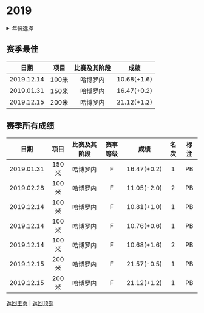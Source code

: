 # 2019

<details>
<summary>年份选择</summary>

- [2024](./2024.md)

- [2023](./2023.md)

- [2022](./2022.md)

- [2021](./2021.md)

- [2020](./2020.md)

- [2019](./2019.md)

</details>

## 赛季最佳

|    日期    | 项目  | 比赛及其阶段 |    成绩     |
| :--------: | :---: | :----------: | :---------: |
| 2019.12.14 | 100米 |   哈博罗内   | 10.68(+1.6) |
| 2019.01.31 | 150米 |   哈博罗内   | 16.47(+0.2) |
| 2019.12.15 | 200米 |   哈博罗内   | 21.12(+1.2) |

## 赛季所有成绩

|    日期    | 项目  | 比赛及其阶段 | 赛事等级 |    成绩     | 名次 | 标注 |
| :--------: | :---: | :----------: | :------: | :---------: | :--: | :--: |
| 2019.01.31 | 150米 |   哈博罗内   |    F     | 16.47(+0.2) |  1   |  PB  |
| 2019.02.28 | 100米 |   哈博罗内   |    F     | 11.05(-2.0) |  2   |  PB  |
| 2019.12.14 | 100米 |   哈博罗内   |    F     | 10.81(+1.0) |  1   |  PB  |
| 2019.12.14 | 100米 |   哈博罗内   |    F     | 10.76(+0.6) |  1   |  PB  |
| 2019.12.14 | 100米 |   哈博罗内   |    F     | 10.68(+1.6) |  2   |  PB  |
| 2019.12.15 | 200米 |   哈博罗内   |    F     | 21.57(-0.5) |  1   |  PB  |
| 2019.12.15 | 200米 |   哈博罗内   |    F     | 21.12(+1.2) |  1   |  PB  |

[返回主页](../Profile.md) | [返回顶部](#2019)
